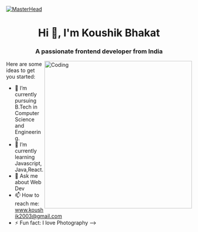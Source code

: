 [![MasterHead](https://www.google.com/url?sa=i&url=https%3A%2F%2Fgithub.com%2Fakchauhan2&psig=AOvVaw2FYU7wg2L7fkvBtUcLHhgm&ust=1681230027920000&source=images&cd=vfe&ved=0CBEQjRxqFwoTCJDI_4bcn_4CFQAAAAAdAAAAABAE)](https://rishavchanda.io)
<h1 align="center">Hi 👋, I'm Koushik Bhakat</h1>
<h3 align="center">A passionate frontend developer from India</h3>
<img align="right" alt="Coding" width="400" src="https://cdn.dribbble.com/users/1162077/screenshots/3848914/programmer.gif">

Here are some ideas to get you started:

- 🔭 I’m currently pursuing B.Tech in Computer Science and Engineering.
- 🌱 I’m currently learning Javascript,Java,React.
- 💬 Ask me about Web Dev
- 📫 How to reach me: www.koushik2003@gmail.com
- ⚡ Fun fact: I love Photography
-->
